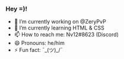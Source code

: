 ### Hey =)!

- 🔭 I’m currently working on @ZeryPvP
- 🌱 I’m currently learning HTML & CSS
- 📫 How to reach me: Nv12#8623 (Discord)
- 😄 Pronouns: he/him
- ⚡ Fun fact: ¯\_(ツ)_/¯

